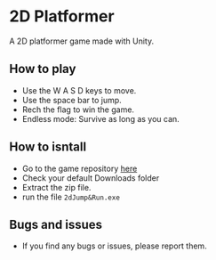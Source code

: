 # 2D Platformer
A 2D platformer game made with Unity.

## How to play
- Use the W A S D keys to move.
- Use the space bar to jump.
- Rech the flag to win the game.
- Endless mode: Survive as long as you can.

## How to isntall
- Go to the game repository [here](https://github.com/Fritzist/2DPlatformerGameDownload)
- Check your default Downloads folder
- Extract the zip file.
- run the file `2dJump&Run.exe`

## Bugs and issues
- If you find any bugs or issues, please report them.

